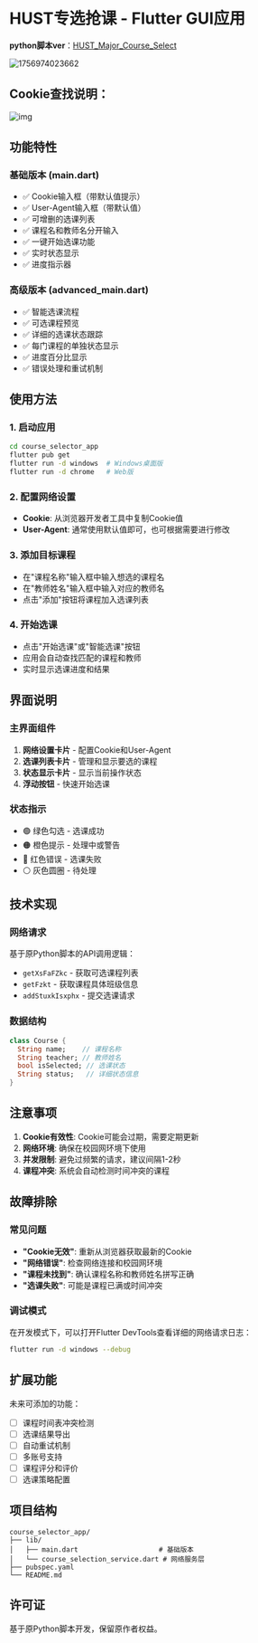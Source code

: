 # HUST专选抢课 - Flutter GUI应用

**python脚本ver**：[HUST_Major_Course_Select](https://github.com/potatoshred/HUST_Major_Course_Select)

![1756974023662](image/README/1756974023662.png)

## Cookie查找说明：

![img](image/README/Cookie.jpg)

## 功能特性

### 基础版本 (main.dart)

- ✅ Cookie输入框（带默认值提示）
- ✅ User-Agent输入框（带默认值）
- ✅ 可增删的选课列表
- ✅ 课程名和教师名分开输入
- ✅ 一键开始选课功能
- ✅ 实时状态显示
- ✅ 进度指示器

### 高级版本 (advanced_main.dart)

- ✅ 智能选课流程
- ✅ 可选课程预览
- ✅ 详细的选课状态跟踪
- ✅ 每门课程的单独状态显示
- ✅ 进度百分比显示
- ✅ 错误处理和重试机制

## 使用方法

### 1. 启动应用

```bash
cd course_selector_app
flutter pub get
flutter run -d windows  # Windows桌面版
flutter run -d chrome   # Web版
```

### 2. 配置网络设置

- **Cookie**: 从浏览器开发者工具中复制Cookie值
- **User-Agent**: 通常使用默认值即可，也可根据需要进行修改

### 3. 添加目标课程

- 在"课程名称"输入框中输入想选的课程名
- 在"教师姓名"输入框中输入对应的教师名
- 点击"添加"按钮将课程加入选课列表

### 4. 开始选课

- 点击"开始选课"或"智能选课"按钮
- 应用会自动查找匹配的课程和教师
- 实时显示选课进度和结果

## 界面说明

### 主界面组件

1. **网络设置卡片** - 配置Cookie和User-Agent
2. **选课列表卡片** - 管理和显示要选的课程
3. **状态显示卡片** - 显示当前操作状态
4. **浮动按钮** - 快速开始选课

### 状态指示

- 🟢 绿色勾选 - 选课成功
- 🟠 橙色提示 - 处理中或警告
- 🔴 红色错误 - 选课失败
- ⚪ 灰色圆圈 - 待处理

## 技术实现

### 网络请求

基于原Python脚本的API调用逻辑：

- `getXsFaFZkc` - 获取可选课程列表
- `getFzkt` - 获取课程具体班级信息
- `addStuxkIsxphx` - 提交选课请求

### 数据结构

```dart
class Course {
  String name;    // 课程名称
  String teacher; // 教师姓名
  bool isSelected; // 选课状态
  String status;   // 详细状态信息
}
```

## 注意事项

1. **Cookie有效性**: Cookie可能会过期，需要定期更新
2. **网络环境**: 确保在校园网环境下使用
3. **并发限制**: 避免过频繁的请求，建议间隔1-2秒
4. **课程冲突**: 系统会自动检测时间冲突的课程

## 故障排除

### 常见问题

- **"Cookie无效"**: 重新从浏览器获取最新的Cookie
- **"网络错误"**: 检查网络连接和校园网环境
- **"课程未找到"**: 确认课程名称和教师姓名拼写正确
- **"选课失败"**: 可能是课程已满或时间冲突

### 调试模式

在开发模式下，可以打开Flutter DevTools查看详细的网络请求日志：

```bash
flutter run -d windows --debug
```

## 扩展功能

未来可添加的功能：

- [ ] 课程时间表冲突检测
- [ ] 选课结果导出
- [ ] 自动重试机制
- [ ] 多账号支持
- [ ] 课程评分和评价
- [ ] 选课策略配置

## 项目结构

```
course_selector_app/
├── lib/
│   ├── main.dart                    # 基础版本
│   └── course_selection_service.dart # 网络服务层
├── pubspec.yaml
└── README.md
```

## 许可证

基于原Python脚本开发，保留原作者权益。
